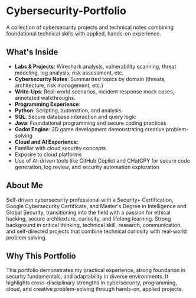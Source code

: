 # Cybersecurity-Portfolio
A collection of cybersecurity projects and technical notes combining foundational technical skills with applied, hands-on experience.

## What's Inside
- **Labs & Projects**: Wireshark analysis, vulnerability scanning, threat modeling, log analysis, risk assessment, etc.
- **Cybersecurity Notes**: Summarized topics by domain (threats, architecture, risk management, etc.)
- **Write-Ups**: Real-world scenarios, incident response mock cases, annotated walkthroughs.
- **Programming Experience**:
- **Python**: Scripting, automation, and analysis
- **SQL**: Secure database interaction and query logic
- **Java**: Foundational programming and secure coding practices
- **Gadot Engine**: 2D game development demonstrating creative problem-solving
- **Cloud and AI Experience**:
- Familiar with cloud security concepts
- Exposire to cloud platforms 
- Use of AI-driven tools like GitHub Copilot and CHatGPY for secure code generation, log review, and security automation exploration

## About Me
Self-driven cybersecurity professional with a Security+ Certification, Google Cybersecurity Certificate, and Master's Degree in Intelligence and Global Security, transitioning into the field with a passion        for ethical hacking, secure architexture, curiosity, and lifelong learning. Strong background in critical thinking, technical skill, research, communication, and self-directed projects that combine technical      curiosity with real-world problem solving.

## Why This Portfolio
This portfolio demonstrates my practical experience, strong foundarion in security fundamentals, and adaptability in diverse environments. It highlights cross-disciplinary strengths in cybersecurity,              programming, cloud, and creative problem-solving through hands-on, applied projects. 
    
  
